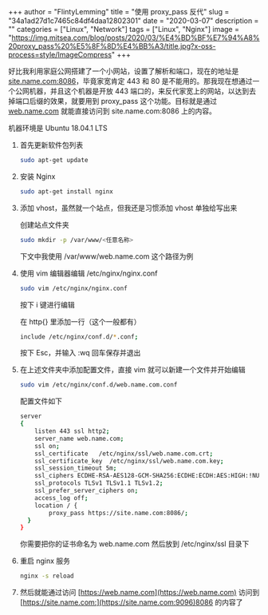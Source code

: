 +++
author = "FlintyLemming"
title = "使用 proxy_pass 反代"
slug = "34a1ad27d1c7465c84df4daa12802301"
date = "2020-03-07"
description = ""
categories = ["Linux", "Network"]
tags = ["Linux", "Nginx"]
image = "https://img.mitsea.com/blog/posts/2020/03/%E4%BD%BF%E7%94%A8%20proxy_pass%20%E5%8F%8D%E4%BB%A3/title.jpg?x-oss-process=style/ImageCompress"
+++

好比我利用家庭公网搭建了一个小网站，设置了解析和端口，现在的地址是 [site.name.com:8086](http://site.name.com:8086)，毕竟家宽肯定 443 和 80 是不能用的。那我现在想通过一个公网机器，并且这个机器是开放 443 端口的，来反代家宽上的网站，以达到去掉端口后缀的效果，就要用到 proxy_pass 这个功能。目标就是通过 [web.name.com](http://web.name.com) 就能直接访问到 site.name.com:8086 上的内容。

机器环境是 Ubuntu 18.04.1 LTS

1. 首先更新软件包列表

    ```bash
    sudo apt-get update
    ```

2. 安装 Nginx

    ```bash
    sudo apt-get install nginx
    ```

3. 添加 vhost，虽然就一个站点，但我还是习惯添加 vhost 单独给写出来

    创建站点文件夹

    ```bash
    sudo mkdir -p /var/www/<任意名称>
    ```

    下文中我使用 /var/www/web.name.com 这个路径为例

4. 使用 vim 编辑器编辑 /etc/nginx/nginx.conf

    ```bash
    sudo vim /etc/nginx/nginx.conf
    ```

    按下 i 键进行编辑

    在 http{} 里添加一行（这个一般都有）

    ```bash
    include /etc/nginx/conf.d/*.conf;
    ```

    按下 Esc，并输入 :wq 回车保存并退出

5. 在上述文件夹中添加配置文件，直接 vim 就可以新建一个文件并开始编辑

    ```bash
    sudo vim /etc/nginx/conf.d/web.name.com.conf
    ```

    配置文件如下

    ```bash
    server
    {
        listen 443 ssl http2;
        server_name web.name.com;
        ssl on;
        ssl_certificate   /etc/nginx/ssl/web.name.com.crt;
        ssl_certificate_key  /etc/nginx/ssl/web.name.com.key;
        ssl_session_timeout 5m;
        ssl_ciphers ECDHE-RSA-AES128-GCM-SHA256:ECDHE:ECDH:AES:HIGH:!NULL:!aNULL:!MD5:!ADH:!RC4;
        ssl_protocols TLSv1 TLSv1.1 TLSv1.2;
        ssl_prefer_server_ciphers on;
        access_log off;
        location / {
            proxy_pass https://site.name.com:8086/;
      }
    }
    ```

    你需要把你的证书命名为 web.name.com 然后放到 /etc/nginx/ssl 目录下

6. 重启 nginx 服务

    ```bash
    nginx -s reload
    ```

7. 然后就能通过访问 [https://web.name.com](https://web.name.com) 访问到 [https://site.name.com:](https://site.name.com:9096)8086 的内容了